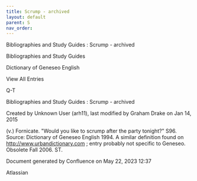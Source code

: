 ```yaml
---
title: Scrump - archived
layout: default
parent: S
nav_order:
---
```


Bibliographies and Study Guides : Scrump - archived

Bibliographies and Study Guides

Dictionary of Geneseo English

View All Entries

Q-T

Bibliographies and Study Guides : Scrump - archived

Created by  Unknown User (arh11), last modified by  Graham Drake on Jan 14, 2015

(v.) Fornicate. &quot;Would you like to scrump after the party tonight?&quot; S96. Source: Dictionary of Geneseo English 1994. A similar definition found on http://www.urbandictionary.com ; entry probably not specific to Geneseo. Obsolete Fall 2006. ST.

Document generated by Confluence on May 22, 2023 12:37

Atlassian
